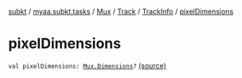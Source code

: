 [subkt](../../../../index.md) / [myaa.subkt.tasks](../../../index.md) / [Mux](../../index.md) / [Track](../index.md) / [TrackInfo](index.md) / [pixelDimensions](./pixel-dimensions.md)

# pixelDimensions

`val pixelDimensions: `[`Mux.Dimensions`](../../-dimensions/index.md)`?` [(source)](https://github.com/Myaamori/SubKt/blob/0.1.4/src/main/kotlin/myaa/subkt/tasks/muxtask.kt#L169)
